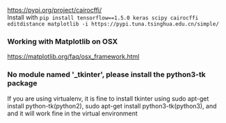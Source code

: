 https://pypi.org/project/cairocffi/  
Install with ``pip install tensorflow==1.5.0 keras scipy cairocffi editdistance matplotlib -i https://pypi.tuna.tsinghua.edu.cn/simple/``


### Working with Matplotlib on OSX  
https://matplotlib.org/faq/osx_framework.html  


### No module named '_tkinter', please install the python3-tk package  
If you are using virtualenv, it is fine to install tkinter using sudo apt-get install python-tk(python2), sudo apt-get install python3-tk(python3), and and it will work fine in the virtual environment  